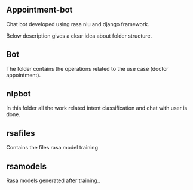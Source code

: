 ## Appointment-bot

Chat bot developed using rasa nlu and django framework.

Below description gives a clear idea about folder structure.

## Bot 

The folder contains the operations related to the use case (doctor appointment).

## nlpbot 

In this folder all the work related intent classification and chat with user is done.

## rsafiles 

Contains the files rasa model training 

## rsamodels 

Rasa models generated after training..





